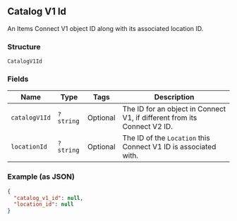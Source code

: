 ## Catalog V1 Id

An Items Connect V1 object ID along with its associated location ID.

### Structure

`CatalogV1Id`

### Fields

| Name | Type | Tags | Description |
|  --- | --- | --- | --- |
| `catalogV1Id` | `?string` | Optional | The ID for an object in Connect V1, if different from its Connect V2 ID. |
| `locationId` | `?string` | Optional | The ID of the `Location` this Connect V1 ID is associated with. |

### Example (as JSON)

```json
{
  "catalog_v1_id": null,
  "location_id": null
}
```

